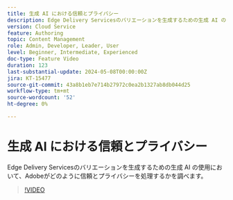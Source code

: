 ```yaml
---
title: 生成 AI における信頼とプライバシー
description: Edge Delivery Servicesのバリエーションを生成するための生成 AI の使用において、Adobeがどのように信頼とプライバシーを処理するかを調べます。
version: Cloud Service
feature: Authoring
topic: Content Management
role: Admin, Developer, Leader, User
level: Beginner, Intermediate, Experienced
doc-type: Feature Video
duration: 123
last-substantial-update: 2024-05-08T00:00:00Z
jira: KT-15477
source-git-commit: 43a8b1eb7e714b27972c0ea2b1327ab8db044d25
workflow-type: tm+mt
source-wordcount: '52'
ht-degree: 0%

---
```



# 生成 AI における信頼とプライバシー

Edge Delivery Servicesのバリエーションを生成するための生成 AI の使用において、Adobeがどのように信頼とプライバシーを処理するかを調べます。

>[!VIDEO](https://video.tv.adobe.com/v/3429060/?learn=on)

